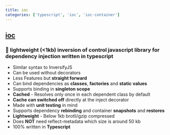 ```yaml
---
title: ioc
categories: ['typescript', 'ioc', 'ioc-container']
---
```

## [ioc](https://github.com/owja/ioc)

### :unicorn: lightweight (<1kb) inversion of control javascript library for dependency injection written in typescript


* Similar syntax to InversifyJS
* Can be used without decorators
* Less Features but **straight forward**
* Can bind dependencies as **classes**, **factories** and **static values**
* Supports binding in **singleton scope**
* **Cached** - Resolves only once in each dependent class by default
* **Cache can switched off** directly at the inject decorator
* Made with **unit testing** in mind
* Supports dependency **rebinding** and container **snapshots** and **restores**
* **Lightweight** - Below 1kb brotli/gzip compressed
* Does **NOT** need reflect-metadata which size is around 50 kb
* 100% written in **Typescript**
